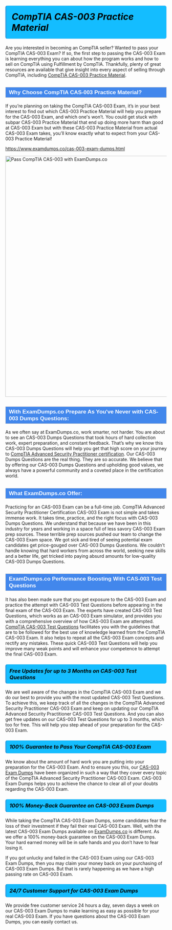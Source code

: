 <h1>                <strong><span style="display: block; color: #000000; background: #14BDFF; border: 0.5px solid #AED6F1; border-left: 3px solid #3498DB; padding: .6em; border-radius: 6px;">                     <em>CompTIA CAS-003 <span class="exam_variation">Practice Material</span> </em>                </span></strong>            </h1>                        <p>Are you interested in becoming an CompTIA seller? Wanted to pass your CompTIA CAS-003 Exam? If so, the first step to passing the CAS-003 Exam is             learning everything you can about how the program works and how to sell on CompTIA using Fulfillment by CompTIA. Thankfully, plenty of great resources             are available that give insight into every aspect of selling through CompTIA, including <a href="https://www.examdumps.co/cas-003-exam-dumps.html">CompTIA CAS-003 <span class="exam_variation">Practice Material</span></a>.</p>                        <h2 style="background: #4287ec; border: 1px solid #cccccc; padding: 5px 10px;">                <span style="color: #ffffff;">                    <span style="font-size: 11pt;">                        <span style="line-height: normal;">                            <span style="font-family: Calibri,sans-serif;">                                <strong>                                    <span style="font-size: 13.0pt;">Why Choose CompTIA CAS-003 <span class="exam_variation">Practice Material</span>?</span>                                </strong>                            </span>                        </span>                    </span>                </span>            </h2>                        <p>If you’re planning on taking the CompTIA CAS-003 Exam, it’s in your best interest to find out which CAS-003 <span class="exam_variation">Practice Material</span> will help you prepare for the CAS-003 Exam,             and which one's won’t. You could get stuck with subpar CAS-003 <span class="exam_variation">Practice Material</span> that end up doing more harm than good at CAS-003 Exam but with these CAS-003 <span class="exam_variation">Practice Material</span>             from actual CAS-003 Exam takes, you’ll know exactly what to expect from your CAS-003 <span class="exam_variation">Practice Material</span>!</p>                                    <p><a href="https://www.examdumps.co/cas-003-exam-dumps.html">https://www.examdumps.co/cas-003-exam-dumps.html</a></p>                        <p><a href="https://www.examdumps.co/"><img src="https://www.examdumps.co//images/banners/big-sale-20-percent-discount-offer-examdumps.jpg" class="postImage" alt="Pass CompTIA CAS-003 with ExamDumps.co" width="750"></a></p>                                        <h2 style="background: #4287ec; border: 1px solid #cccccc; padding: 5px 10px;">                <span style="color: #ffffff;">                    <span style="font-size: 11pt;">                        <span style="line-height: normal;">                            <span style="font-family: Calibri,sans-serif;">                                <strong>                                    <span style="font-size: 13.0pt;">With ExamDumps.co Prepare As You've Never with CAS-003 <span class="exam_variation2">Dumps Questions</span>:</span>                                </strong>                            </span>                        </span>                    </span>                </span>            </h2>                        <p>As we often say at ExamDumps.co, work smarter, not harder. You are about to see an CAS-003 <span class="exam_variation2">Dumps Questions</span> that took hours of hard collection work,             expert preparation, and constant feedback. That’s why we know this CAS-003 <span class="exam_variation2">Dumps Questions</span> will help you get that high score on your journey to             <a href="https://www.examdumps.co/casp-exam-dumps.html">CompTIA Advanced Security Practitioner certification</a>. Our CAS-003 <span class="exam_variation2">Dumps Questions</span> are the real thing. They are so accurate. We believe that by offering             our CAS-003 <span class="exam_variation2">Dumps Questions</span> and upholding good values, we always have a powerful community and a coveted place in the certification world.</p>                        <h2 style="background: #4287ec; border: 1px solid #cccccc; padding: 5px 10px;">                <span style="color: #ffffff;">                    <span style="font-size: 11pt;">                        <span style="line-height: normal;">                            <span style="font-family: Calibri,sans-serif;">                                <strong>                                    <span style="font-size: 13.0pt;">What ExamDumps.co Offer:</span>                                </strong>                            </span>                        </span>                    </span>                </span>            </h2>                        <p>Practicing for an CAS-003 Exam can be a full-time job. CompTIA Advanced Security Practitioner Certification CAS-003 Exam is not simple and takes immense work.             It takes time, practice, and the right focus with CAS-003 <span class="exam_variation2">Dumps Questions</span>. We understand that because we have been in this industry for years and working in a             space full of less savory CAS-003 Exam prep sources. These terrible prep sources pushed our team to change the CAS-003 Exam space. We got sick and             tired of seeing potential exam candidates get price-gouged over CAS-003 <span class="exam_variation2">Dumps Questions</span>. We couldn’t handle knowing that hard workers from across the world,             seeking new skills and a better life, get tricked into paying absurd amounts for low-quality CAS-003 <span class="exam_variation2">Dumps Questions</span>.</p>                        <h2 style="background: #4287ec; border: 1px solid #cccccc; padding: 5px 10px;">                <span style="color: #ffffff;">                    <span style="font-size: 11pt;">                        <span style="line-height: normal;">                            <span style="font-family: Calibri,sans-serif;">                                <strong>                                    <span style="font-size: 13.0pt;">ExamDumps.co Performance Boosting With CAS-003 <span class="exam_variation3">Test Questions</span></span>                                </strong>                            </span>                        </span>                    </span>                </span>            </h2>                        <p>It has also been made sure that you get exposure to the CAS-003 Exam and practice the attempt with CAS-003 <span class="exam_variation3">Test Questions</span> before appearing in             the final exam of the CAS-003 Exam. The experts have created CAS-003 <span class="exam_variation3">Test Questions</span>, which works as an CAS-003 Exam simulator, and provides you with             a comprehensive overview of how CAS-003 Exam are attempted. <a href="https://www.examdumps.co/comptia-exam-dumps.html">CompTIA CAS-003 <span class="exam_variation3">Test Questions</span></a> facilitates you with the guidelines that are to be followed             for the best use of knowledge learned from the CompTIA CAS-003 Exam. It also helps to repeat all the CAS-003 Exam concepts and rectify any mistakes.             These quick CAS-003 <span class="exam_variation3">Test Questions</span> will help you improve many weak points and will enhance your competence to attempt the final CAS-003 Exam.</p>                        <h3>                <strong>                    <span style="display: block; color: #000000; background: #14BDFF; border: 0.5px solid #AED6F1; border-left: 3px solid #3498DB; padding: .6em; border-radius: 6px;">                        <em>Free Updates for up to 3 Months on CAS-003 <span class="exam_variation3">Test Questions</span></em>                    </span>                </strong>            </h3>                        <p>We are well aware of the changes in the CompTIA CAS-003 Exam and we do our best to provide you with the most updated CAS-003 <span class="exam_variation3">Test Questions</span>.             To achieve this, we keep track of all the changes in the CompTIA Advanced Security Practitioner CAS-003 Exam and keep on updating our             CompTIA Advanced Security Practitioner CAS-003 <span class="exam_variation3">Test Questions</span>. And you can also get free updates on our CAS-003 <span class="exam_variation3">Test Questions</span> for up to 3 months,             which too for free. This will help you step ahead of your preparation for the CAS-003 Exam.</p>                        <h3>                <strong>                    <span style="display: block; color: #000000; background: #14BDFF; border: 0.5px solid #AED6F1; border-left: 3px solid #3498DB; padding: .6em; border-radius: 6px;">                        <em>100% Guarantee to Pass Your CompTIA CAS-003 Exam</em>                    </span>                </strong>            </h3>                        <p>We know about the amount of hard work you are putting into your preparation for the CAS-003 Exam. And to ensure you this, our <a href="https://www.examdumps.co/cas-003-exam-dumps.html">CAS-003 <span class="exam_variation4">Exam Dumps</span></a>             have been organized in such a way that they cover every topic of the CompTIA Advanced Security Practitioner CAS-003 Exam. CAS-003 <span class="exam_variation4">Exam Dumps</span>             helps you to achieve the chance to clear all of your doubts regarding the CAS-003 Exam.</p>                        <h3>                <strong>                    <span style="display: block; color: #000000; background: #14BDFF; border: 0.5px solid #AED6F1; border-left: 3px solid #3498DB; padding: .6em; border-radius: 6px;">                        <em>100% Money-Back Guarantee on CAS-003 <span class="exam_variation4">Exam Dumps</span> </em>                    </span>                </strong>            </h3>                        <p>While taking the CompTIA CAS-003 <span class="exam_variation4">Exam Dumps</span>, some candidates fear the loss of their investment if they fail their real CAS-003 Exam. Well, with the latest             CAS-003 <span class="exam_variation4">Exam Dumps</span> available on <a href="https://www.examdumps.co/casp-exam-dumps.html">ExamDumps.co</a> is different. As we offer a 100% money-back guarantee on the CAS-003 <span class="exam_variation4">Exam Dumps</span>. Your hard earned money will be             in safe hands and you don’t have to fear losing it.</p>                        <p>If you got unlucky and failed in the CAS-003 Exam using our CAS-003 <span class="exam_variation4">Exam Dumps</span>, then you may claim your money back on your purchasing of CAS-003 <span class="exam_variation4">Exam Dumps</span>.             But that is rarely happening as we have a high passing rate on CAS-003 Exam.</p>                        <h3>                <strong>                    <span style="display: block; color: #000000; background: #14BDFF; border: 0.5px solid #AED6F1; border-left: 3px solid #3498DB; padding: .6em; border-radius: 6px;">                        <em>24/7 Customer Support for CAS-003 <span class="exam_variation4">Exam Dumps</span></em>                    </span>                </strong>            </h3>                        <p>We provide free customer service 24 hours a day, seven days a week on our CAS-003 <span class="exam_variation4">Exam Dumps</span> to make learning as easy as possible for your             real CAS-003 Exam. If you have questions about the CAS-003 <span class="exam_variation4">Exam Dumps</span>, you can easily contact us.</p>                    
